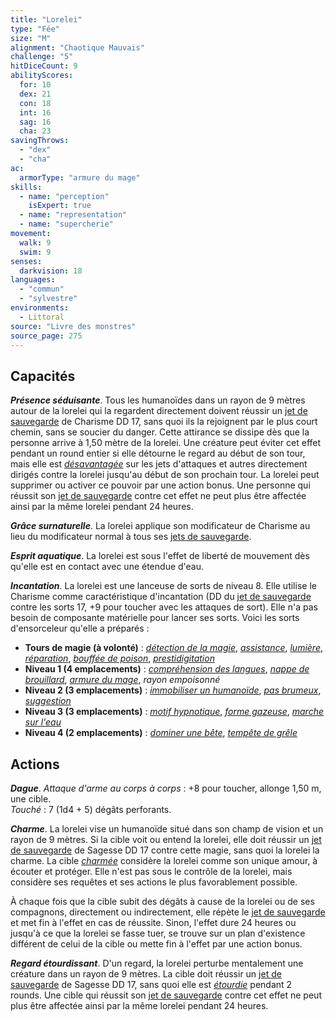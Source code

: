 ```yaml
---
title: "Lorelei"
type: "Fée"
size: "M"
alignment: "Chaotique Mauvais"
challenge: "5"
hitDiceCount: 9
abilityScores:
  for: 10
  dex: 21
  con: 18
  int: 16
  sag: 16
  cha: 23
savingThrows:
  - "dex"
  - "cha"
ac:
  armorType: "armure du mage"
skills:
  - name: "perception"
    isExpert: true
  - name: "representation"
  - name: "supercherie"
movement:
  walk: 9
  swim: 9
senses:
  darkvision: 18
languages:
  - "commun"
  - "sylvestre"
environments:
  - Littoral
source: "Livre des monstres"
source_page: 275
---
```

## Capacités
_**Présence séduisante**_. Tous les humanoïdes dans un rayon de 9 mètres autour de la lorelei qui la regardent directement doivent réussir un [jet de sauvegarde](/utiliser-les-caracteristiques/#jets-de-sauvegarde) de Charisme DD 17, sans quoi ils la rejoignent par le plus court chemin, sans se soucier du danger. Cette attirance se dissipe dès que la personne arrive à 1,50 mètre de la lorelei. Une créature peut éviter cet effet pendant un round entier si elle détourne le regard au début de son tour, mais elle est [_désavantagée_](/utiliser-les-caracteristiques/#avantage-et-desavantage) sur les jets d'attaques et autres directement dirigés contre la lorelei jusqu'au début de son prochain tour. La lorelei peut supprimer ou activer ce pouvoir par une action bonus. Une personne qui réussit son [jet de sauvegarde](/utiliser-les-caracteristiques/#jets-de-sauvegarde) contre cet effet ne peut plus être affectée ainsi par la même lorelei pendant 24 heures.

_**Grâce surnaturelle**_. La lorelei applique son modificateur de Charisme au lieu du modificateur normal à tous ses [jets de sauvegarde](/utiliser-les-caracteristiques/#jets-de-sauvegarde).

_**Esprit aquatique**_. La lorelei est sous l'effet de liberté de mouvement dès qu'elle est en contact avec une étendue d'eau.

_**Incantation**_. La lorelei est une lanceuse de sorts de niveau 8. Elle utilise le Charisme comme caractéristique d'incantation (DD du [jet de sauvegarde](/utiliser-les-caracteristiques/#jets-de-sauvegarde) contre les sorts 17, +9 pour toucher avec les attaques de sort). Elle n'a pas besoin de composante matérielle pour lancer ses sorts. Voici les sorts d'ensorceleur qu'elle a préparés :
* **Tours de magie (à volonté)** : [_détection de la magie_](/grimoire/detection-de-la-magie/), [_assistance_](/grimoire/assistance/), [_lumière_](/grimoire/lumiere/), [_réparation_](/grimoire/reparation/), [_bouffée de poison_](/grimoire/bouffee-de-poison/), [_prestidigitation_](/grimoire/prestidigitation/)
* **Niveau 1 (4 emplacements)** : [_compréhension des langues_](/grimoire/comprehension-des-langues/), [_nappe de brouillard_](/grimoire/nappe-de-brouillard/), [_armure du mage_](/grimoire/armure-du-mage/), _rayon empoisonné_
* **Niveau 2 (3 emplacements)** : [_immobiliser un humanoïde_](/grimoire/immobiliser-un-humanoide/), [_pas brumeux_](/grimoire/pas-brumeux/), [_suggestion_](/grimoire/suggestion/)
* **Niveau 3 (3 emplacements)** : [_motif hypnotique_](/grimoire/motif-hypnotique/), [_forme gazeuse_](/grimoire/forme-gazeuse/), [_marche sur l'eau_](/grimoire/marche-sur-l-eau/)
* **Niveau 4 (2 emplacements)** : [_dominer une bête_](/grimoire/dominer-une-bete/), [_tempête de grêle_](/grimoire/tempete-de-grele/)

## Actions
_**Dague**_. _Attaque d'arme au corps à corps_ : +8 pour toucher, allonge 1,50 m, une cible.  
_Touché_ : 7 (1d4 + 5) dégâts perforants.

_**Charme**_. La lorelei vise un humanoïde situé dans son champ de vision et un rayon de 9 mètres. Si la cible voit ou entend la lorelei, elle doit réussir un [jet de sauvegarde](/utiliser-les-caracteristiques/#jets-de-sauvegarde) de Sagesse DD 17 contre cette magie, sans quoi la lorelei la charme. La cible [_charmée_](/gerer-la-sante-du-personnage/#charme) considère la lorelei comme son unique amour, à écouter et protéger. Elle n'est pas sous le contrôle de la lorelei, mais considère ses requêtes et ses actions le plus favorablement possible.

À chaque fois que la cible subit des dégâts à cause de la lorelei ou de ses compagnons, directement ou indirectement, elle répète le [jet de sauvegarde](/utiliser-les-caracteristiques/#jets-de-sauvegarde) et met fin à l'effet en cas de réussite. Sinon, l'effet dure 24 heures ou jusqu'à ce que la lorelei se fasse tuer, se trouve sur un plan d'existence différent de celui de la cible ou mette fin à l'effet par une action bonus.

_**Regard étourdissant**_. D'un regard, la lorelei perturbe mentalement une créature dans un rayon de 9 mètres. La cible doit réussir un [jet de sauvegarde](/utiliser-les-caracteristiques/#jets-de-sauvegarde) de Sagesse DD 17, sans quoi elle est [_étourdie_](/gerer-la-sante-du-personnage/#etourdi) pendant 2 rounds. Une cible qui réussit son [jet de sauvegarde](/utiliser-les-caracteristiques/#jets-de-sauvegarde) contre cet effet ne peut plus être affectée ainsi par la même lorelei pendant 24 heures.
